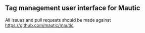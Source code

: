 ## Tag management user interface for Mautic

All issues and pull requests should be made against https://github.com/mautic/mautic.
